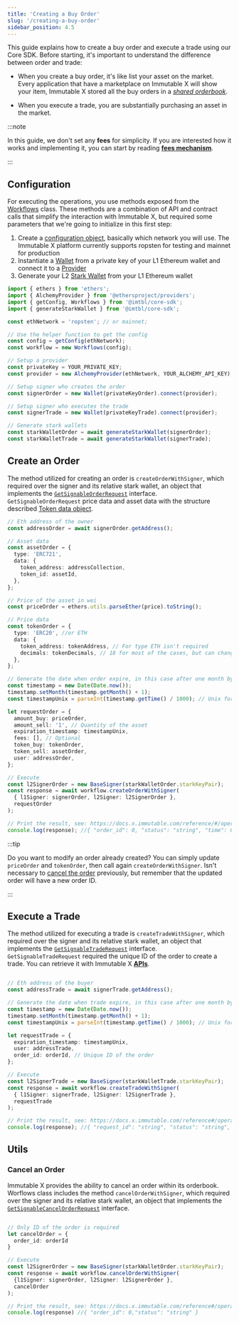 ```yaml
---
title: 'Creating a Buy Order'
slug: '/creating-a-buy-order'
sidebar_position: 4.5
---
```


This guide explains how to create a buy order and execute a trade using our Core SDK. Before starting, it's important to understand the difference between order and trade:

- When you create a buy order, it's like list your asset on the market. Every application that have a marketplace on Immutable X will show your item, Immutable X stored all the buy orders in a _[shared orderbook](./minting-on-immutable-x.md#liquidity)_.

- When you execute a trade, you are substantially purchasing an asset in the market.

:::note

In this guide, we don't set any **fees** for simplicity. If you are interested how it works and implementing it, you can start by reading **[fees mechanism](./getting-started-guide.md)**.

:::

## Configuration

For executing the operations, you use methods exposed from the [Workflows](../sdks/Core%20SDK%20Typescript.md#workflows) class. These methods are a combination of API and contract calls that simplify the interaction with Immutable X, but required some parameters that we're going to initialize in this first step:
1. Create a [configuration object](../sdks/Core%20SDK%20Typescript.md#configuration), basically which network you will use. The Immutable X platform currently supports ropsten for testing and mainnet for production
2. Instantiate a [Wallet](https://docs.ethers.io/v5/api/signer/#Wallet) from a private key of your L1 Ethereum wallet and connect it to a [Provider](https://docs.ethers.io/v5/api/providers/)
3. Generate your L2 [Stark Wallet](../sdks/Core%20SDK%20Typescript.md#stark-wallet) from your L1 Ethereum wallet

```ts
import { ethers } from 'ethers';
import { AlchemyProvider } from '@ethersproject/providers';
import { getConfig, Workflows } from '@imtbl/core-sdk';
import { generateStarkWallet } from '@imtbl/core-sdk';

const ethNetwork = 'ropsten'; // or mainnet;

// Use the helper function to get the config
const config = getConfig(ethNetwork);
const workflow = new Workflows(config);

// Setup a provider
const privateKey = YOUR_PRIVATE_KEY;
const provider = new AlchemyProvider(ethNetwork, YOUR_ALCHEMY_API_KEY);

// Setup signer who creates the order
const signerOrder = new Wallet(privateKeyOrder).connect(provider);

// Setup signer who executes the trade
const signerTrade = new Wallet(privateKeyTrade).connect(provider);

// Generate stark wallets
const starkWalletOrder = await generateStarkWallet(signerOrder);
const starkWalletTrade = await generateStarkWallet(signerTrade);

```

## Create an Order

The method utilized for creating an order is `createOrderWithSigner`, which required over the signer and its relative stark wallet, an object that implements the [`GetSignableOrderRequest`](https://github.com/immutable/imx-core-sdk/blob/f7180ce13b0cc7b9b48fb81f9b1efec073acbf77/src/api/models/get-signable-order-request.ts#L24) interface. `GetSignableOrderRequest` price data and asset data with the structure described [Token data object](./token-data-object).

```ts
// Eth address of the owner
const addressOrder = await signerOrder.getAddress();

// Asset data 
const assetOrder = {
  type: 'ERC721',
  data: {
    token_address: addressCollection,
    token_id: assetId,
  },
};

// Price of the asset in wei
const priceOrder = ethers.utils.parseEther(price).toString();

// Price data
const tokenOrder = {
  type: 'ERC20', //or ETH
  data: {
    token_address: tokenAddress, // For type ETH isn't required
    decimals: tokenDecimals, // 18 for most of the cases, but can change (e.g. USDC)
  },
};

// Generate the date when order expire, in this case after one month by now
const timestamp = new Date(Date.now());
timestamp.setMonth(timestamp.getMonth() + 1);
const timestampUnix = parseInt(timestamp.getTime() / 1000); // Unix format is required

let requestOrder = {
  amount_buy: priceOrder,
  amount_sell: '1', // Quantity of the asset
  expiration_timestamp: timestampUnix,
  fees: [], // Optional
  token_buy: tokenOrder,
  token_sell: assetOrder,
  user: addressOrder,
};

// Execute
const l2SignerOrder = new BaseSigner(starkWalletOrder.starkKeyPair);
const response = await workflow.createOrderWithSigner(
  { l1Signer: signerOrder, l2Signer: l2SignerOrder },
  requestOrder
);

// Print the result, see: https://docs.x.immutable.com/reference/#/operations/createOrder
console.log(response); //{ "order_id": 0, "status": "string", "time": 0 }
```

:::tip

Do you want to modify an order already created? You can simply update `priceOrder` and `tokenOrder`, then call again `createOrderWithSigner`. Isn't necessary to [cancel the order](./creating-a-buy-order.md#cancel-an-order) previously, but remember that the updated order will have a new order ID. 

:::

## Execute a Trade

The method utilized for executing a trade is `createTradeWithSigner`, which required over the signer and its relative stark wallet, an object that implements the [`GetSignableTradeRequest`](https://github.com/immutable/imx-core-sdk/blob/f7180ce13b0cc7b9b48fb81f9b1efec073acbf77/src/api/models/get-signable-trade-request.ts#L23) interface. 
`GetSignableTradeRequest` required the unique ID of the order to create a trade. You can retrieve it with Immutable X [**APIs**](https://docs.x.immutable.com/reference#/operations/listOrders).

```ts

// Eth address of the buyer
const addressTrade = await signerTrade.getAddress();

// Generate the date when trade expire, in this case after one month by now
const timestamp = new Date(Date.now());
timestamp.setMonth(timestamp.getMonth() + 1);
const timestampUnix = parseInt(timestamp.getTime() / 1000); // Unix format is required

let requestTrade = {
  expiration_timestamp: timestampUnix,
  user: addressTrade,
  order_id: orderId, // Unique ID of the order
};

// Execute
const l2SignerTrade = new BaseSigner(starkWalletTrade.starkKeyPair);
const response = await workflow.createTradeWithSigner(
  { l1Signer: signerTrade, l2Signer: l2SignerTrade },
  requestTrade
);

// Print the result, see: https://docs.x.immutable.com/reference#/operations/createTrade
console.log(response); //{ "request_id": "string", "status": "string", "trade_id": 0 }
```

## Utils

### Cancel an Order
Immutable X provides the ability to cancel an order within its orderbook. Worflows class includes the method `cancelOrderWithSigner`, which required over the signer and its relative stark wallet, an object that implements the [`GetSignableCancelOrderRequest`](https://github.com/immutable/imx-core-sdk/blob/f7180ce13b0cc7b9b48fb81f9b1efec073acbf77/src/api/models/get-signable-cancel-order-request.ts) interface.

```ts

// Only ID of the order is required
let cancelOrder = {
  order_id: orderId
}

// Execute
const l2SignerOrder = new BaseSigner(starkWalletOrder.starkKeyPair);
const response = await workflow.cancelOrderWithSigner(
  {l1Signer: signerOrder, l2Signer: l2SignerOrder },
  cancelOrder
);

// Print the result, see: https://docs.x.immutable.com/reference#/operations/cancelOrder
console.log(response) //{ "order_id": 0,"status": "string" }


```